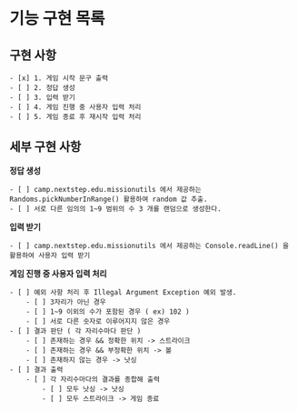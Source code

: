 # 기능 구현 목록

## 구현 사항
	- [x] 1. 게임 시작 문구 출력
    - [ ] 2. 정답 생성
    - [ ] 3. 입력 받기
    - [ ] 4. 게임 진행 중 사용자 입력 처리
    - [ ] 5. 게임 종료 후 재시작 입력 처리

## 세부 구현 사항

**정답 생성**

	- [ ] camp.nextstep.edu.missionutils 에서 제공하는 Randoms.pickNumberInRange() 활용하여 random 값 추출.
	- [ ] 서로 다른 임의의 1~9 범위의 수 3 개를 랜덤으로 생성한다.

**입력 받기**

    - [ ] camp.nextstep.edu.missionutils 에서 제공하는 Console.readLine() 을 활용하여 사용자 입력 받기

**게임 진행 중 사용자 입력 처리**

	- [ ] 예외 사항 처리 후 Illegal Argument Exception 예외 발생.
		- [ ] 3자리가 아닌 경우
		- [ ] 1~9 이외의 수가 포함된 경우 ( ex) 102 )
		- [ ] 서로 다른 숫자로 이루어지지 않은 경우
	- [ ] 결과 판단 ( 각 자리수마다 판단 ) 
		- [ ] 존재하는 경우 && 정확한 위치 -> 스트라이크
		- [ ] 존재하는 경우 && 부정확한 위치 -> 볼
		- [ ] 존재하지 않는 경우 -> 낫싱
	- [ ] 결과 출력
		- [ ] 각 자리수마다의 결과를 종합해 출력 
			- [ ] 모두 낫싱 -> 낫싱
			- [ ] 모두 스트라이크 -> 게임 종료

	
	



